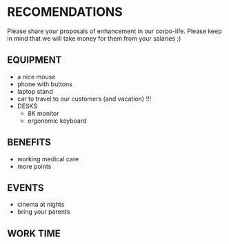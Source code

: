 # RECOMENDATIONS

Please share your proposals of enhancement in our corpo-life.
Please keep in mind that we will take money for them from your salaries ;)

## EQUIPMENT
- a nice mouse
- phone with buttons
- laptop stand
- car to travel to our customers (and vacation) !!!
- DESKS
  - 8K monitor
  - ergonomic keyboard 

## BENEFITS
- working medical care
- more points

## EVENTS
- cinema at nights
- bring your parents

## WORK TIME

